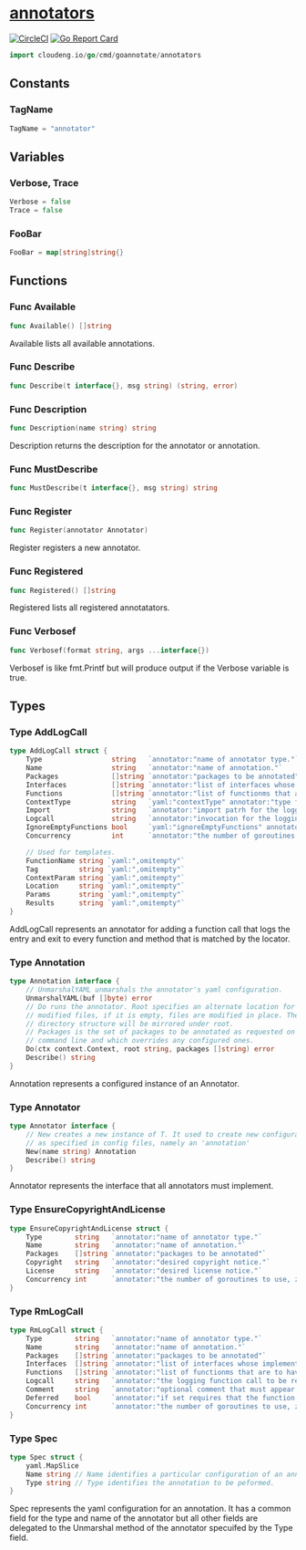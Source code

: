 # [annotators](https://pkg.go.dev/cloudeng.io/go/cmd/goannotate/annotators?tab=doc)
[![CircleCI](https://circleci.com/gh/cloudengio/go.gotools.svg?style=svg)](https://circleci.com/gh/cloudengio/go.gotools) [![Go Report Card](https://goreportcard.com/badge/cloudeng.io/go/cmd/goannotate/annotators)](https://goreportcard.com/report/cloudeng.io/go/cmd/goannotate/annotators)

```go
import cloudeng.io/go/cmd/goannotate/annotators
```


## Constants

### TagName
```go
TagName = "annotator"

```



## Variables
### Verbose, Trace
```go
Verbose = false
Trace = false

```

### FooBar
```go
FooBar = map[string]string{}

```



## Functions
### Func Available
```go
func Available() []string
```
Available lists all available annotations.

### Func Describe
```go
func Describe(t interface{}, msg string) (string, error)
```

### Func Description
```go
func Description(name string) string
```
Description returns the description for the annotator or annotation.

### Func MustDescribe
```go
func MustDescribe(t interface{}, msg string) string
```

### Func Register
```go
func Register(annotator Annotator)
```
Register registers a new annotator.

### Func Registered
```go
func Registered() []string
```
Registered lists all registered annotatators.

### Func Verbosef
```go
func Verbosef(format string, args ...interface{})
```
Verbosef is like fmt.Printf but will produce output if the Verbose variable
is true.



## Types
### Type AddLogCall
```go
type AddLogCall struct {
	Type                 string   `annotator:"name of annotator type."`
	Name                 string   `annotator:"name of annotation."`
	Packages             []string `annotator:"packages to be annotated"`
	Interfaces           []string `annotator:"list of interfaces whose implementations are to have logging calls added to them."`
	Functions            []string `annotator:"list of functionms that are to have function calls added to them."`
	ContextType          string   `yaml:"contextType" annotator:"type for the context parameter and result."`
	Import               string   `annotator:"import patrh for the logging function."`
	Logcall              string   `annotator:"invocation for the logging function."`
	IgnoreEmptyFunctions bool     `yaml:"ignoreEmptyFunctions" annotator:"if set empty functions are ignored."`
	Concurrency          int      `annotator:"the number of goroutines to use, zero for a sensible default."`

	// Used for templates.
	FunctionName string `yaml:",omitempty"`
	Tag          string `yaml:",omitempty"`
	ContextParam string `yaml:",omitempty"`
	Location     string `yaml:",omitempty"`
	Params       string `yaml:",omitempty"`
	Results      string `yaml:",omitempty"`
}
```
AddLogCall represents an annotator for adding a function call that logs the
entry and exit to every function and method that is matched by the locator.

### Type Annotation
```go
type Annotation interface {
	// UnmarshalYAML unmarshals the annotator's yaml configuration.
	UnmarshalYAML(buf []byte) error
	// Do runs the annotator. Root specifies an alternate location for the
	// modified files, if it is empty, files are modified in place. The original
	// directory structure will be mirrored under root.
	// Packages is the set of packages to be annotated as requested on the
	// command line and which overrides any configured ones.
	Do(ctx context.Context, root string, packages []string) error
	Describe() string
}
```
Annotation represents a configured instance of an Annotator.

### Type Annotator
```go
type Annotator interface {
	// New creates a new instance of T. It used to create new configurations
	// as specified in config files, namely an 'annotation'
	New(name string) Annotation
	Describe() string
}
```
Annotator represents the interface that all annotators must implement.

### Type EnsureCopyrightAndLicense
```go
type EnsureCopyrightAndLicense struct {
	Type        string   `annotator:"name of annotator type."`
	Name        string   `annotator:"name of annotation."`
	Packages    []string `annotator:"packages to be annotated"`
	Copyright   string   `annotator:"desired copyright notice."`
	License     string   `annotator:"desired license notice."`
	Concurrency int      `annotator:"the number of goroutines to use, zero for a sensible default."`
}
```

### Type RmLogCall
```go
type RmLogCall struct {
	Type        string   `annotator:"name of annotator type."`
	Name        string   `annotator:"name of annotation."`
	Packages    []string `annotator:"packages to be annotated"`
	Interfaces  []string `annotator:"list of interfaces whose implementations are to have logging function calls removed from."`
	Functions   []string `annotator:"list of functionms that are to have function calls removed from."`
	Logcall     string   `annotator:"the logging function call to be removed"`
	Comment     string   `annotator:"optional comment that must appear in the comments associated with the function call if it is to be removed."`
	Deferred    bool     `annotator:"if set requires that the function to be removed must be defered."`
	Concurrency int      `annotator:"the number of goroutines to use, zero for a sensible default."`
}
```

### Type Spec
```go
type Spec struct {
	yaml.MapSlice
	Name string // Name identifies a particular configuration of an annotator type.
	Type string // Type identifies the annotation to be peformed.
}
```
Spec represents the yaml configuration for an annotation. It has a common
field for the type and name of the annotator but all other fields are
delegated to the Unmarshal method of the annotator specuifed by the Type
field.



